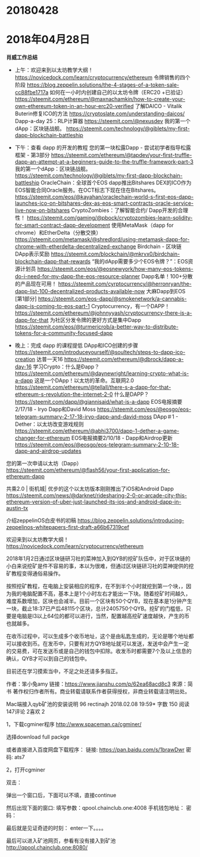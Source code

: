 # 20180428

# 2018年04月28日
**肖威工作总结**
- 上午：欢迎来到以太坊教学大纲！
https://novicedock.com/learn/cryptocurrency/ethereum
令牌销售的四个阶段
https://blog.zeppelin.solutions/the-4-stages-of-a-token-sale-cc88fbe1717a
如何在一小时内创建自己的以太坊令牌（ERC20 +已验证）
https://steemit.com/ethereum/@maxnachamkin/how-to-create-your-own-ethereum-token-in-an-hour-erc20-verified
了解DAICO - Vitalik Buterin修复ICO的方法
https://cryptoslate.com/understanding-daicos/
Dapp-a-day 25：RLP计算器
https://steemit.com/@nexusdev
我的第一个dApp：区块链战舰。
https://steemit.com/technology/@giblets/my-first-dapp-blockchain-battleship
- 下午：查看 dapp 的开发的教程
您的第一块松露Dapp - 尝试初学者指导松露框架 - 第3部分
https://steemit.com/ethereum/@tapdev/your-first-truffle-dapp-an-attempt-at-a-beginners-guide-to-the-truffle-framework-part-3
我的第一个dApp：区块链战舰。
https://steemit.com/technology/@giblets/my-first-dapp-blockchain-battleship
OracleChain：全球首个EOS dapp推出Bitshares DEX的ICO作为EOS智能合同Oracle服务。在OCT标志下现在住在Bitshares。
https://steemit.com/eos/@kayahan/oraclechain-world-s-first-eos-dapp-launches-ico-on-bitshares-dex-as-eos-smart-contracts-oracle-service-live-now-on-bitshares
CryptoZombies：了解智能合约/ Dapp开发的合理性！
https://steemit.com/gaming/@pbock/cryptozombies-learn-solidity-for-smart-contract-dapp-development
使用MetaMask（dapp for chrome）和EtherDelta（分散交换）
https://steemit.com/metamask/@shredlord/using-metamask-dapp-for-chrome-with-etherdelta-decentralized-exchange
Birdchain - 区块链DApp表示奖励
https://steemit.com/blockchain/@mkrvx0/birdchain-blockchain-dapp-that-rewards
“我的dApp需要多少个EOS令牌？”：EOS资源计划员
https://steemit.com/eos/@eosnewyork/how-many-eos-tokens-do-i-need-for-my-dapp-the-eos-resource-planner
Dapp名单！100+分散的产品现在可用！
https://steemit.com/cyrptocurrency/@herronryan/the-dapp-list-100-decentralized-products-available-now
大麻Dapp到EOS [第1部分]
https://steemit.com/eos-dapp/@smokenetwork/a-cannabis-dapp-is-coming-to-eos-part-1
Cryptocurrency，有一个DAPP！
https://steemit.com/ethereum/@johnnyyash/cryptocurrency-there-is-a-dapp-for-that
为社区分发令牌的更好方式是集中Dapp
https://steemit.com/eos/@turmericrob/a-better-way-to-distribute-tokens-for-a-community-focused-dapp

- 晚上：完成 dapp 的课程提低
DApp和ICO创建的步骤
https://steemit.com/introduceyourself/@soultech/steps-to-dapp-ico-creation
达普一天16
https://steemit.com/ethereum/@dbrock/dapp-a-day-16
学习Crypto：什么是Ðapp？
https://steemit.com/ethereum/@daynewright/learning-crypto-what-is-a-dapp
这是一个DApp！以太坊的革命。互联网2.0
https://steemit.com/ethereum/@tellall/there-s-a-dapp-for-that-ethereum-s-revolution-the-internet-2-0
什么是DAPP？
https://steemit.com/dapp/@giannisaid/what-is-a-dapp
EOS电报摘要2/17/18 - Iryo Dapp和David Moss
https://steemit.com/eos/@eosgo/eos-telegram-summary-2-17-18-iryo-dapp-and-david-moss
DApp＃1 - Dether：以太坊改变游戏规则
https://steemit.com/ethereum/@abhi3700/dapp-1-dether-a-game-changer-for-ethereum
EOS电报摘要2/10/18 - Dapp和Airdrop更新
https://steemit.com/eos/@eosgo/eos-telegram-summary-2-10-18-dapp-and-airdrop-updates

您的第一次申请以太坊（Dapp）
https://steemit.com/ethereum/@flash56/your-first-application-for-ethereum-dapp

共乘2.0 | 街机城| 优步的这个以太坊版本刚刚推出了iOS和Android Dapp
https://steemit.com/news/@darknet/ridesharing-2-0-or-arcade-city-this-ethereum-version-of-uber-just-launched-its-ios-and-android-dapp-in-austin-tx

介绍zeppelinOS白皮书的初稿
https://blog.zeppelin.solutions/introducing-zeppelinos-whitepapers-first-draft-a66b67319cef

欢迎来到以太坊教学大纲！
https://novicedock.com/learn/cryptocurrency/ethereum


2018年1月2日通过区块链研习社的菜神加入到QYB的挖矿队伍中，对于区块链的小白来说挖矿是件不容易的事，本以为很难，但通过区块链研习社的菜神提供的挖矿教程变得通俗易操作。

按照挖矿教程，在电脑上安装相应的程序，在不到半个小时就挖到第一个块，，因为我的电脑配置不高，基本上是1个小时左右才能出一下块。随着挖矿时间越久，难度系数增加，区块也会减半。目前一个区块有50个QYB，现在基本是1分钟产生一块，截止18:37已产后48115个区块，总计2405750个QYB。挖矿的门槛低，只要是电脑是I3以上64位的都可以进行，当然，配置越高挖矿速度越快，产生的币也就越多。

在收币过程中，可以生成多个收币地址，这个是由私匙生成的，无论是哪个地址都可以接收到币。在发币中，只要有对方QYB地址就可以发送，发送中会产生一定的交易费，可在发送币或是自己的钱包中扣除。收发币时都需要7个及以上信息的确认，QYB才可以到自己的钱包中。

目前还在学习摸索当中，不足之处还请多多指正。

作者：笨小兔amy
链接：https://www.jianshu.com/p/62ea68acd8c3
來源：简书
著作权归作者所有。商业转载请联系作者获得授权，非商业转载请注明出处。


Mac端接入qyb矿池的安装说明
96 rectinajh
2018.02.08 19:59* 字数 150 阅读 147评论 2喜欢 2

1，下载cgminer程序
http://www.spaceman.ca/cgminer/

选择download full packge

或者直接进入百度网盘下载程序：
链接: https://pan.baidu.com/s/1brawDwr 密码: ats7

2，打开cgminer

双击：

弹出一个窗口后，下面可以不填，直接continue

然后出现下面的窗口:
填写参数：qpool.chainclub.one:4008
手机钱包地址：
密码：

最后就是见证奇迹的时刻：
enter一下。。。。

最后可以进入矿池网页，参看有没有接入到矿池
http://qpool.chainclub.one:8080/
